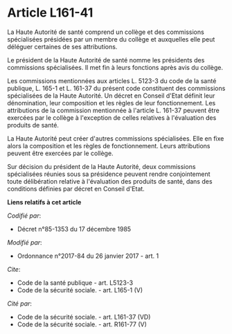 # Article L161-41

La Haute Autorité de santé comprend un collège et des commissions spécialisées présidées par un membre du collège et
auxquelles elle peut déléguer certaines de ses attributions. 

Le président de la Haute Autorité de santé nomme les présidents des commissions spécialisées. Il met fin à leurs fonctions
après avis du collège. 

Les commissions mentionnées aux articles L. 5123-3 du code de la santé publique, L. 165-1 et L. 161-37 du présent code
constituent des commissions spécialisées de la Haute Autorité. Un décret en Conseil d'Etat définit leur dénomination, leur
composition et les règles de leur fonctionnement. Les attributions de la commission mentionnée à l'article L. 161-37 peuvent
être exercées par le collège à l'exception de celles relatives à l'évaluation des produits de santé. 

La Haute Autorité peut créer d'autres commissions spécialisées. Elle en fixe alors la composition et les règles de
fonctionnement. Leurs attributions peuvent être exercées par le collège. 

Sur décision du président de la Haute Autorité, deux commissions spécialisées réunies sous sa présidence peuvent rendre
conjointement toute délibération relative à l'évaluation des produits de santé, dans des conditions définies par décret en
Conseil d'Etat.

**Liens relatifs à cet article**

_Codifié par_:

  - Décret n°85-1353 du 17 décembre 1985

_Modifié par_:

  - Ordonnance n°2017-84 du 26 janvier 2017 - art. 1

_Cite_:

  - Code de la santé publique - art. L5123-3
  - Code de la sécurité sociale. - art. L165-1 (V)

_Cité par_:

  - Code de la sécurité sociale. - art. L161-37 (VD)
  - Code de la sécurité sociale. - art. R161-77 (V)
